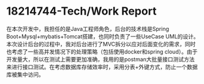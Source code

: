 # 18214744-Tech/Work Report
在本次开发中，我担任的是Java工程师角色，后台的技术栈是Spring Boot+Mysql+mybatis+Tomcat搭建，也同时负责了一些UseCase UML的设计。本次设计后台的过程中，我对后台进行了MVC拆分以应对后面变化的需求，同时也考虑了一些高并发情况下的处理策略（包括使用docker和spring cloud）。由于开发量大，所以在测试上需要更加准确，我用的是postman大批量接口测试方法来进行接口测试。在考虑数据库存储效率时，采用分表+外键方式，防止一个数据库被集中访问。